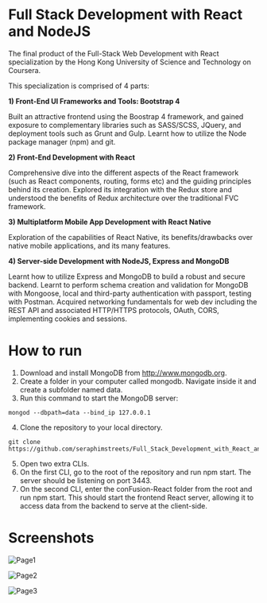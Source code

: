 # Full Stack Development with React and NodeJS 

The final product of the Full-Stack Web Development with React specialization by the Hong Kong University of Science and Technology on Coursera. 

This specialization is comprised of 4 parts:

**1) Front-End UI Frameworks and Tools: Bootstrap 4**

Built an attractive frontend using the Boostrap 4 framework, and gained exposure to complementary libraries such as SASS/SCSS, JQuery, and deployment tools such as Grunt and Gulp. Learnt how to utilize the Node package manager (npm) and git.

**2) Front-End Development with React**

Comprehensive dive into the different aspects of the React framework (such as React components, routing, forms etc) and the guiding principles behind its creation. Explored its integration with the Redux store and understood the benefits of Redux architecture over the traditional FVC framework. 

**3) Multiplatform Mobile App Development with React Native**

Exploration of the capabilities of React Native, its benefits/drawbacks over native mobile applications, and its many features.

**4) Server-side Development with NodeJS, Express and MongoDB**

Learnt how to utilize Express and MongoDB to build a robust and secure backend. Learnt to perform schema creation and validation for MongoDB with Mongoose, local and third-party authentication with passport, testing with Postman. Acquired networking fundamentals for web dev including the REST API and associated HTTP/HTTPS protocols, OAuth, CORS, implementing cookies and sessions.   

# How to run 

1. Download and install MongoDB from http://www.mongodb.org. 
2. Create a folder in your computer called mongodb. Navigate inside it and create a subfolder named data.
3. Run this command to start the MongoDB server:

```
mongod --dbpath=data --bind_ip 127.0.0.1
```

4. Clone the repository to your local directory. 

```
git clone https://github.com/seraphimstreets/Full_Stack_Development_with_React_and_NodeJS_Course.git
```

5. Open two extra CLIs. 
6. On the first CLI, go to the root of the repository and run npm start. The server should be listening on port 3443. 
7. On the second CLI, enter the conFusion-React folder from the root and run npm start. This should start the frontend React server, allowing it to access data from the backend to serve at the client-side. 

# Screenshots

![Page1](https://i.imgur.com/oPCZLDa.png)


![Page2](https://i.imgur.com/JNkvrUm.png)


![Page3](https://i.imgur.com/7ZQocaL.png)
